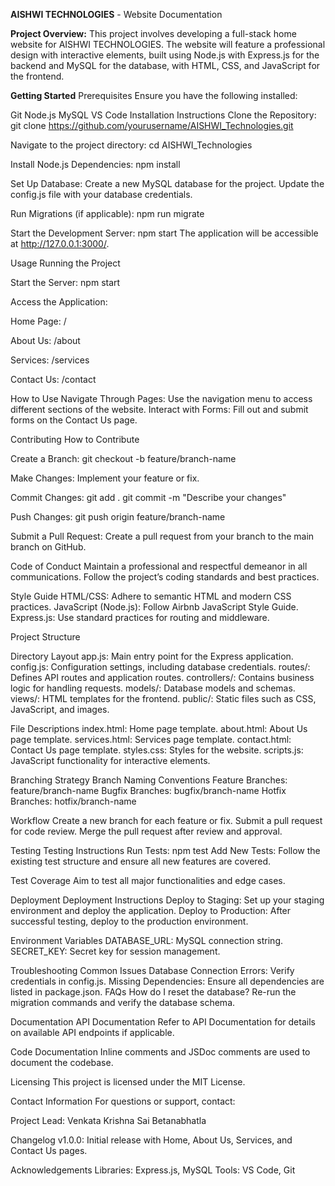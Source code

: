**AISHWI TECHNOLOGIES** - Website Documentation

**Project Overview:**
This project involves developing a full-stack home website for AISHWI TECHNOLOGIES. The website will feature a professional design with interactive elements, built using Node.js with Express.js for the backend and MySQL for the database, with HTML, CSS, and JavaScript for the frontend.

**Getting Started**
Prerequisites
Ensure you have the following installed:

Git
Node.js
MySQL
VS Code
Installation Instructions
Clone the Repository:
git clone https://github.com/yourusername/AISHWI_Technologies.git

Navigate to the project directory:
cd AISHWI_Technologies

Install Node.js Dependencies:
npm install

Set Up Database:
Create a new MySQL database for the project.
Update the config.js file with your database credentials.

Run Migrations (if applicable):
npm run migrate

Start the Development Server:
npm start
The application will be accessible at http://127.0.0.1:3000/.

Usage
Running the Project

Start the Server:
npm start

Access the Application:

Home Page: /

About Us: /about

Services: /services

Contact Us: /contact

How to Use
Navigate Through Pages: Use the navigation menu to access different sections of the website.
Interact with Forms: Fill out and submit forms on the Contact Us page.

Contributing
How to Contribute

Create a Branch:
git checkout -b feature/branch-name

Make Changes:
Implement your feature or fix.

Commit Changes:
git add .
git commit -m "Describe your changes"

Push Changes:
git push origin feature/branch-name

Submit a Pull Request: Create a pull request from your branch to the main branch on GitHub.

Code of Conduct
Maintain a professional and respectful demeanor in all communications. Follow the project’s coding standards and best practices.

Style Guide
HTML/CSS: Adhere to semantic HTML and modern CSS practices.
JavaScript (Node.js): Follow Airbnb JavaScript Style Guide.
Express.js: Use standard practices for routing and middleware.

Project Structure

Directory Layout
app.js: Main entry point for the Express application.
config.js: Configuration settings, including database credentials.
routes/: Defines API routes and application routes.
controllers/: Contains business logic for handling requests.
models/: Database models and schemas.
views/: HTML templates for the frontend.
public/: Static files such as CSS, JavaScript, and images.


File Descriptions
index.html: Home page template.
about.html: About Us page template.
services.html: Services page template.
contact.html: Contact Us page template.
styles.css: Styles for the website.
scripts.js: JavaScript functionality for interactive elements.

Branching Strategy
Branch Naming Conventions
Feature Branches: feature/branch-name
Bugfix Branches: bugfix/branch-name
Hotfix Branches: hotfix/branch-name

Workflow
Create a new branch for each feature or fix.
Submit a pull request for code review.
Merge the pull request after review and approval.

Testing
Testing Instructions
Run Tests:
npm test
Add New Tests: Follow the existing test structure and ensure all new features are covered.

Test Coverage
Aim to test all major functionalities and edge cases.

Deployment
Deployment Instructions
Deploy to Staging: Set up your staging environment and deploy the application.
Deploy to Production: After successful testing, deploy to the production environment.

Environment Variables
DATABASE_URL: MySQL connection string.
SECRET_KEY: Secret key for session management.

Troubleshooting
Common Issues
Database Connection Errors: Verify credentials in config.js.
Missing Dependencies: Ensure all dependencies are listed in package.json.
FAQs
How do I reset the database? Re-run the migration commands and verify the database schema.

Documentation
API Documentation
Refer to API Documentation for details on available API endpoints if applicable.

Code Documentation
Inline comments and JSDoc comments are used to document the codebase.

Licensing
This project is licensed under the MIT License.

Contact Information
For questions or support, contact:

Project Lead: Venkata Krishna Sai Betanabhatla

Changelog
v1.0.0: Initial release with Home, About Us, Services, and Contact Us pages.

Acknowledgements
Libraries: Express.js, MySQL
Tools: VS Code, Git
